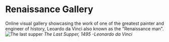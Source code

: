 # Renaissance Gallery


Online visual gallery showcasing the work of one of the greatest painter and engineer of history, Leoardo da Vinci also known as the "Renaissance man".
 ![The last supper ](https://user-images.githubusercontent.com/83830083/131697048-c8459143-9b0d-40f8-9aad-2608c6db6ece.png)
*The Last Supper, 1495 -Leonardo da Vinci*
